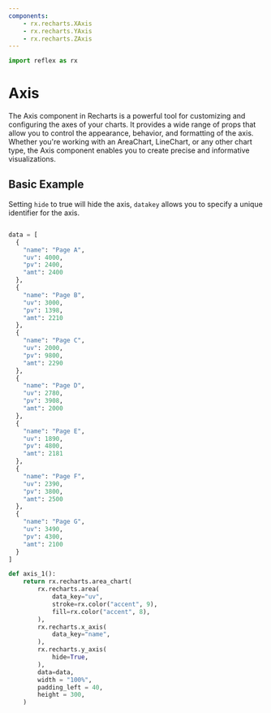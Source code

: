 ```yaml
---
components:
    - rx.recharts.XAxis
    - rx.recharts.YAxis
    - rx.recharts.ZAxis
---
```

```python exec
import reflex as rx
```

# Axis

The Axis component in Recharts is a powerful tool for customizing and configuring the axes of your charts. It provides a wide range of props that allow you to control the appearance, behavior, and formatting of the axis. Whether you're working with an AreaChart, LineChart, or any other chart type, the Axis component enables you to create precise and informative visualizations.

## Basic Example

Setting `hide` to true will hide the axis, `datakey` allows you to specify a unique identifier for the axis.

```python demo graphing

data = [
  {
    "name": "Page A",
    "uv": 4000,
    "pv": 2400,
    "amt": 2400
  },
  {
    "name": "Page B",
    "uv": 3000,
    "pv": 1398,
    "amt": 2210
  },
  {
    "name": "Page C",
    "uv": 2000,
    "pv": 9800,
    "amt": 2290
  },
  {
    "name": "Page D",
    "uv": 2780,
    "pv": 3908,
    "amt": 2000
  },
  {
    "name": "Page E",
    "uv": 1890,
    "pv": 4800,
    "amt": 2181
  },
  {
    "name": "Page F",
    "uv": 2390,
    "pv": 3800,
    "amt": 2500
  },
  {
    "name": "Page G",
    "uv": 3490,
    "pv": 4300,
    "amt": 2100
  }
]

def axis_1():
    return rx.recharts.area_chart(
        rx.recharts.area(
            data_key="uv",
            stroke=rx.color("accent", 9),
            fill=rx.color("accent", 8),
        ),
        rx.recharts.x_axis(
            data_key="name",
        ),
        rx.recharts.y_axis(
            hide=True,
        ),
        data=data,
        width = "100%",
        padding_left = 40,
        height = 300,
    )
```

